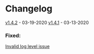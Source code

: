 # Changelog

[v1.4.2](https://github.com/logdna/ruby/pull/28) - 03-19-2020
[v1.4.1](https://github.com/logdna/ruby/pull/26) -
03-13-2020
### Fixed:
[Invalid log level issue](https://github.com/logdna/ruby/issues/24)
